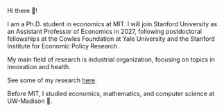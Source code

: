 Hi there 👋!

I am a Ph.D. student in economics at MIT. I will join Stanford University as an Assistant Professor of Economics in 2027, following postdoctoral fellowships at the Cowles Foundation at Yale University and the Stanford Institute for Economic Policy Research.

My main field of research is industrial organization, focusing on topics in innovation and health.

See some of my research [here](https://rebekahanne.github.io/research/). 

Before MIT, I studied economics, mathematics, and computer science at UW-Madison 🦡.

<!-- 
![Rebekah's GitHub stats](https://github-readme-stats.vercel.app/api?username=rebekahanne&count_private=true&theme=dark)
<!-- [![Top Langs](https://github-readme-stats.vercel.app/api/top-langs/?username=rebekahanne&layout=compact&count_private=true&theme=dark&langs_count=10)](https://github.com/rebekahanne/github-readme-stats) -->


<!--
**rebekahanne/rebekahanne** is a ✨ _special_ ✨ repository because its `README.md` (this file) appears on your GitHub profile.

Here are some ideas to get you started:

- 🔭 I’m currently working on ...
- 🌱 I’m currently learning ...
- 👯 I’m looking to collaborate on ...
- 🤔 I’m looking for help with ...
- 💬 Ask me about ...
- 📫 How to reach me: ...
- 😄 Pronouns: ...
- ⚡ Fun fact: ...
-->
